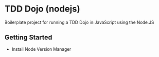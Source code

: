 # TDD Dojo (nodejs)
Boilerplate project for running a TDD Dojo in JavaScript using the Node.JS

## Getting Started

- Install Node Version Manager
